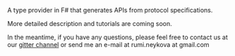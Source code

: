 
A type provider in F# that generates APIs from protocol specifications.

More detailed description and tutorials are coming soon. 

In the meantime, if you have any questions, please feel free to contact us at our [gitter channel](https://gitter.im/session-type-provider) or send me an e-mail at rumi.neykova at gmail.com  
